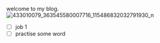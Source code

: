 welcome to my blog.
![433010079_363545580007716_115486832032791930_n](https://github.com/limhu/limhu.github.io/assets/17063861/a99ff42b-0830-4491-ad7b-b8daa3119452)

- [ ] job 1
- [ ] practise some word